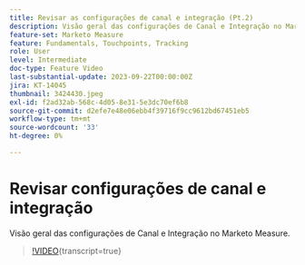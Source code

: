 ```yaml
---
title: Revisar as configurações de canal e integração (Pt.2)
description: Visão geral das configurações de Canal e Integração no Marketo Measure.
feature-set: Marketo Measure
feature: Fundamentals, Touchpoints, Tracking
role: User
level: Intermediate
doc-type: Feature Video
last-substantial-update: 2023-09-22T00:00:00Z
jira: KT-14045
thumbnail: 3424430.jpeg
exl-id: f2ad32ab-568c-4d05-8e31-5e3dc70ef6b8
source-git-commit: d2efe7e48e06ebb4f39716f9cc9612bd67451eb5
workflow-type: tm+mt
source-wordcount: '33'
ht-degree: 0%

---
```


# Revisar configurações de canal e integração

Visão geral das configurações de Canal e Integração no Marketo Measure.

>[!VIDEO](https://video.tv.adobe.com/v/3452376/?learn=on&captions=por_br){transcript=true}
